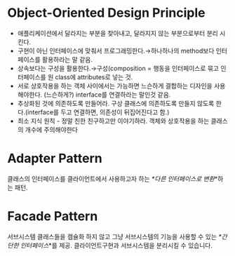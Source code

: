 # Object-Oriented Design Principle
- 애플리케이션에서 달라지는 부분을 찾아내고, 달라지지 않는 부분으로부터 분리 시킨다.
- 구현이 아닌 인터페이스에 맞춰서 프로그래밍한다.→하나하나의 method보다 인터페이스를 활용하라는 말 같음.
- 상속보다는 구성을 활용한다.→구성(composition = 행동을 인터페이스로 묶고 인터페이스를 원 class에 attributes로 넣는 것.
- 서로 상호작용을 하는 객체 사이에서는 가능하면 느슨하게 결합하는 디자인을 사용해야한다. (느슨하게?) interface를 연결하라는 말인것 같음.
- 추상화된 것에 의존하도록 만들어라. 구상 클래스에 의존하도록 만들지 않도록 한다.(interface를 두고 연결하면, 의존성이 뒤집어진다고 함.)
- 최소 지식 원칙 - 정말 친한 친구하고만 이야기하라. 객체와 상호작용을 하는 클래스의 개수에 주의해야한다

# Adapter Pattern
클래스의 인터페이스를 클라이언트에서 사용하고자 하는 _*다른 인터페이스로 변환_*하는 패턴.
# Facade Pattern
서브시스템 클래스들을 캠슐화 하지 않고 그냥 서브시스템의 기능을 사용할 수 있는 _*간단한 인터페이스_*를 제공.
클라이언트구현과 서브시스템을 분리시킬 수 있습니다.
